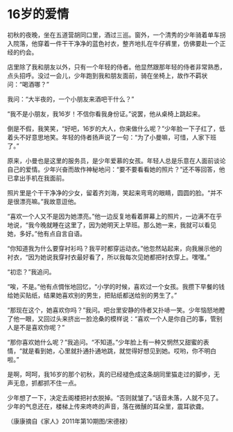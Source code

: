 # 16岁的爱情

初秋的夜晚，坐在五道营胡同口里，酒过三巡。窗外，一个清秀的少年骑着单车拐入院落，他穿着一件干干净净的蓝色衬衣，整齐地扎在牛仔裤里，仿佛要赴一个正经的约会。 

店里除了我和朋友以外，只有一个年轻的侍者。他显然跟那年轻的侍者非常熟悉，点头招呼。没过一会儿，少年跑到我和朋友面前，骑在坐椅上，故作不羁状问：“喝酒哪？” 

我问：“大半夜的，一个小朋友来酒吧干什么？” 

“我不是小朋友，我16岁！不信你看我身份证。”说罢，他从桌椅上跳起来。 

倒是不假，我笑笑，“好吧，16岁的大人，你来做什么呢？”少年脸一下子红了，低着头不好意思地笑。年轻的侍者扬声说了一句：“为了小曼嘛，可惜，人家下班了。” 

原来，小曼也是这里的服务员，是少年爱慕的女孩。年轻人总是乐意在人面前谈论自己的爱情。少年兴奋而故作神秘地问：“要不要看看她的照片？”还不等回答，他已拿出手机在我面前。 

照片里是个干干净净的少女，留着齐刘海，笑起来弯弯的眼睛，圆圆的脸。“并不是很漂亮嘛。”我故意逗他。 

“喜欢一个人又不是因为她漂亮。”他一边反复地看着屏幕上的照片，一边满不在乎地说，“我今晚就睡在这里了，因为她明天上早班。那么她一来，我就可以看见她，多好。”他有点自言自语。 

“你知道我为什么要穿衬衫吗？我平时都穿运动衣。”他忽然站起来，向我展示他的衬衣，“因为她说我穿衬衣最好看了，所以我每次见她都把衬衣穿上。嘿嘿。” 

“初恋？”我追问。 

“唉，不是。”他有点惆怅地回忆，“小学的时候，喜欢过一个女孩。我攒下早餐的钱给她买贴纸，结果她喜欢别的男生，把贴纸都送给别的男生了。” 

“那现在这个，她喜欢你吗？”我问。吧台里安静的侍者又扑哧一笑。少年恼怒地瞪了他一眼，又回过头来挤出一脸沧桑的模样说：“喜欢一个人是你自己的事，管别人是不是喜欢你呢？” 

“那你喜欢她什么呢？”我追问。“不知道。”少年脸上有一种又惘然又甜蜜的表情，“就是看到她，心里就扑通扑通地跳，就觉得好想见到她。哎哟，你不明白啦。” 

是啊，呵呵，我16岁的那个初秋，真的已经褪色成这条胡同里猫走过的脚步，无声无息，抓都抓不住一点。 

少年想了一下，决定去阁楼把衬衣脱掉。“否则就皱了。”话音未落，人就不见了。少年的气息还在，楼梯上传来咚咚的声音，落在微醺的耳朵里，震耳欲聋。 

（康康摘自《家人》2011年第10期图/宋德禄）